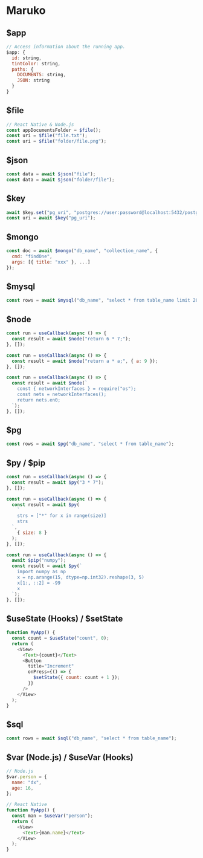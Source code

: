 # Maruko

## $app

```javascript
// Access information about the running app.
$app: {
  id: string,
  tintColor: string,
  paths: {
    DOCUMENTS: string,
    JSON: string
  }
}
```

## $file

```javascript
// React Native & Node.js
const appDocumentsFolder = $file();
const uri = $file("file.txt");
const uri = $file("folder/file.png");
```

## $json

```javascript
const data = await $json("file");
const data = await $json("folder/file");
```

## $key

```javascript
await $key.set("pg_uri", "postgres://user:password@localhost:5432/postgres");
const uri = await $key("pg_uri");
```

## $mongo

```javascript
const doc = await $mongo("db_name", "collection_name", {
  cmd: "findOne",
  args: [{ title: "xxx" }, ...]
});
```

## $mysql

```javascript
const rows = await $mysql("db_name", "select * from table_name limit 20");
```

## $node

```javascript
const run = useCallback(async () => {
  const result = await $node("return 6 * 7;");
}, []);

const run = useCallback(async () => {
  const result = await $node("return a * a;", { a: 9 });
}, []);

const run = useCallback(async () => {
  const result = await $node(`
    const { networkInterfaces } = require("os");
    const nets = networkInterfaces();
    return nets.en0;
  `);
}, []);
```

## $pg

```javascript
const rows = await $pg("db_name", "select * from table_name");
```

## $py / $pip

```javascript
const run = useCallback(async () => {
  const result = await $py("3 * 7");
}, []);

const run = useCallback(async () => {
  const result = await $py(
    `
    strs = ["*" for x in range(size)]
    strs
  `,
    { size: 8 }
  );
}, []);

const run = useCallback(async () => {
  await $pip("numpy");
  const result = await $py(`
    import numpy as np
    x = np.arange(15, dtype=np.int32).reshape(3, 5)
    x[1:, ::2] = -99
    x
  `);
}, []);
```

## $useState (Hooks) / $setState

```javascript
function MyApp() {
  const count = $useState("count", 0);
  return (
    <View>
      <Text>{count}</Text>
      <Button
        title="Increment"
        onPress={() => {
          $setState({ count: count + 1 });
        }}
      />
    </View>
  );
}
```

## $sql

```javascript
const rows = await $sql("db_name", "select * from table_name");
```

## $var (Node.js) / $useVar (Hooks)

```javascript
// Node.js
$var.person = {
  name: "dx",
  age: 16,
};

// React Native
function MyApp() {
  const man = $useVar("person");
  return (
    <View>
      <Text>{man.name}</Text>
    </View>
  );
}
```
